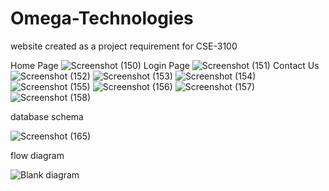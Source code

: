 # Omega-Technologies
website created as a project requirement for CSE-3100


Home Page
![Screenshot (150)](https://user-images.githubusercontent.com/64249566/181737038-936162cf-7146-4d34-a164-a6341baf84b2.png)
Login Page
![Screenshot (151)](https://user-images.githubusercontent.com/64249566/181737072-9450d483-c552-49aa-a28c-423a946e6ca1.png)
Contact Us
![Screenshot (152)](https://user-images.githubusercontent.com/64249566/181737079-ef825234-cb2c-49a8-81fc-303ae628c336.png)
![Screenshot (153)](https://user-images.githubusercontent.com/64249566/181737116-eb1a9333-c352-4705-8d0c-2cd31eaae221.png)
![Screenshot (154)](https://user-images.githubusercontent.com/64249566/181737126-0beb1ff0-5490-4dde-be32-bbb421d5ef2d.png)
![Screenshot (155)](https://user-images.githubusercontent.com/64249566/181737130-4106fdc6-f095-45d0-8fd3-f76af91d765d.png)
![Screenshot (156)](https://user-images.githubusercontent.com/64249566/181737135-541f6a4b-2b99-4891-9f09-f1004b207b80.png)
![Screenshot (157)](https://user-images.githubusercontent.com/64249566/181737140-2cd7f3fd-67cb-47f5-a4d2-a45d6187b042.png)
![Screenshot (158)](https://user-images.githubusercontent.com/64249566/181737147-99fd257c-2be1-40d3-b379-d06cf3e63f56.png)

database schema

![Screenshot (165)](https://user-images.githubusercontent.com/64249566/181737379-d5813244-b356-4539-9e6a-3781a4035e74.png)

flow diagram

![Blank diagram](https://user-images.githubusercontent.com/64249566/181737452-34fe6f49-aec2-4736-88ed-b33a075ae3fb.jpeg)
